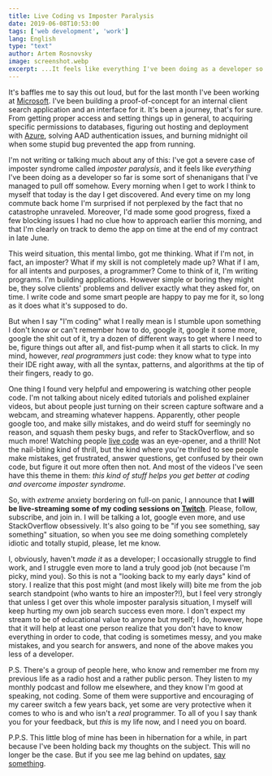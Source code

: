 ```yaml
---
title: Live Coding vs Imposter Paralysis
date: 2019-06-08T10:53:00
tags: ['web development', 'work']
lang: English
type: "text"
author: Artem Rosnovsky
image: screenshot.webp
excerpt: ...It feels like everything I've been doing as a developer so far is some sort of shenanigans that I've managed to pull off somehow, against all odds. Every morning when I get to work I think to myself that today is the day I get discovered. But every time on my long commute back home I'm surprised if not perplexed by clear, measurable, and evident progress I've made that day...
---
```


It's baffles me to say this out loud, but for the last month I've been working at [Microsoft](https://microsoft.com/). I've been building a proof-of-concept for an internal client search application and an interface for it. It's been a journey, that's for sure. From getting proper access and setting things up in general, to acquiring specific permissions to databases, figuring out hosting and deployment with [Azure](https://portal.azure.com/), solving AAD authentication issues, and burning midnight oil when some stupid bug prevented the app from running. 

I'm not writing or talking much about any of this: I've got a severe case of imposter syndrome called _imposter paralysis_, and it feels like _everything_ I've been doing as a developer so far is some sort of shenanigans that I've managed to pull off somehow. Every morning when I get to work I think to myself that today is the day I get discovered. And every time on my long commute back home I'm surprised if not perplexed by the fact that no catastrophe unraveled. Moreover, I'd made some good progress, fixed a few blocking issues I had no clue how to approach earlier this morning, and that I'm clearly on track to demo the app on time at the end of my contract in late June. 

This weird situation, this mental limbo, got me thinking. What if I'm not, in fact, an imposter? What if my skill is not completely made up? What if I am, for all intents and purposes, a programmer? Come to think of it, I'm writing programs. I'm building applications. However simple or boring they might be, they solve clients' problems and deliver exactly what they asked for, on time. I write code and some smart people are happy to pay me for it, so long as it does what it's supposed to do.

But when I say "I'm coding" what I really mean is I stumble upon something I don't know or can't remember how to do, google it, google it some more, google the shit out of it, try a dozen of different ways to get where I need to be, figure things out after all, and fist-pump when it all starts to click. In my mind, however, _real programmers_ just code: they know what to type into their IDE right away, with all the syntax, patterns, and algorithms at the tip of their fingers, ready to go.

One thing I found very helpful and empowering is watching other people code. I'm not talking about nicely edited tutorials and polished explainer videos, but about people just turning on their screen capture software and a webcam, and streaming whatever happens. Apparently, other people google too, and make silly mistakes, and do weird stuff for seemingly no reason, and squash them pesky bugs, and refer to StackOverflow, and so much more! Watching people [live code](https://www.twitch.tv/team/livecoders) was an eye-opener, and a thrill! Not the nail-biting kind of thrill, but the kind where you're thrilled to see people make mistakes, get frustrated, answer questions, get confused by their own code, but figure it out more often then not. And most of the videos I've seen have this theme in them: _this kind of stuff helps you get better at coding and overcome imposter syndrome_. 

So, with _extreme_ anxiety bordering on full-on panic, I announce that **I will be live-streaming some of my coding sessions on [Twitch](https://www.twitch.tv/rosnovsky)**. Please, follow, subscribe, and join in. I will be talking a lot, google even more, and use StackOverflow obsessively. It's also going to be "if you see something, say something" situation, so when you see me doing something completely idiotic and totally stupid, please, let me know. 

I, obviously, haven't _made it_ as a developer; I occasionally struggle to find work, and I struggle even more to land a truly good job (not because I'm picky, mind you). So this is not a "looking back to my early days" kind of story. I realize that this post might (and most likely will) bite me from the job search standpoint (who wants to hire an imposter?!), but I feel very strongly that unless I get over this whole imposter paralysis situation, I myself will keep hurting my own job search success even more. I don't expect my stream to be of educational value to anyone but myself; I do, however, hope that it will help at least one person realize that you don't have to know everything in order to code, that coding is sometimes messy, and you make mistakes, and you search for answers, and none of the above makes you less of a developer.  

P.S. There's a group of people here, who know and remember me from my previous life as a radio host and a rather public person. They listen to my monthly podcast and follow me elsewhere, and they know I'm good at speaking, not coding. Some of them were supportive and encouraging of my career switch a few years back, yet some are very protective when it comes to who is and who isn't a _real_ programmer. To all of you I say thank you for your feedback, but _this_ is my life now, and I need you on board.

P.P.S. This little blog of mine has been in hibernation for a while, in part because I've been holding back my thoughts on the subject. This will no longer be the case. But if you see me lag behind on updates, [say something](https://github.com/rosnovsky/rosnovskyus/issues).